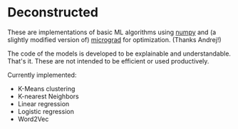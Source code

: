# Deconstructed

These are implementations of basic ML algorithms using [numpy](https://github.com/numpy/numpy) and (a slightly modified version of) [micrograd](https://github.com/karpathy/micrograd) for optimization. (Thanks Andrej!) 

The code of the models is developed to be explainable and understandable. That's it. These are not intended to be efficient or used productively.

Currently implemented: 
- K-Means clustering
- K-nearest Neighbors
- Linear regression
- Logistic regression
- Word2Vec 
